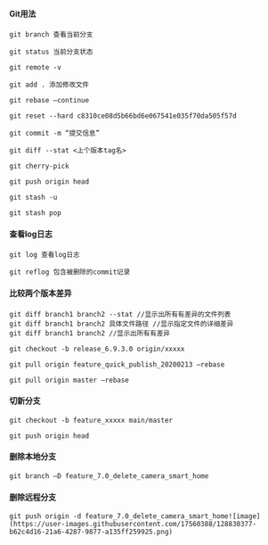 
#### Git用法
```shell
git branch 查看当前分支
```
```shell
git status 当前分支状态
```
```shell
git remote -v
```
```shell
git add . 添加修改文件
```
```shell
git rebase –continue
```
```shell
git reset --hard c8310ce08d5b66bd6e067541e035f70da505f57d
```
```shell
git commit -m “提交信息”
```
```shell
git diff --stat <上个版本tag名>
```
```shell
git cherry-pick
```
```shell
git push origin head
```
```shell
git stash -u
```
```shell
git stash pop
```

#### 查看log日志
```shell
git log 查看log日志
```
```shell
git reflog 包含被删除的commit记录
```

#### 比较两个版本差异
```shell
git diff branch1 branch2 --stat //显示出所有有差异的文件列表
git diff branch1 branch2 具体文件路径 //显示指定文件的详细差异
git diff branch1 branch2 //显示出所有有差异
```

```shell
git checkout -b release_6.9.3.0 origin/xxxxx
```
```shell
git pull origin feature_quick_publish_20200213 –rebase
```
```shell
git pull origin master –rebase
```
#### 切新分支
```shell
git checkout -b feature_xxxxx main/master
```
```shell
git push origin head
```
#### 删除本地分支
```shell
git branch –D feature_7.0_delete_camera_smart_home
```
#### 删除远程分支
```shell
git push origin -d feature_7.0_delete_camera_smart_home![image](https://user-images.githubusercontent.com/17560388/128830377-b62c4d16-21a6-4287-9877-a135ff259925.png)
```
